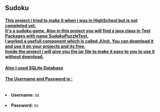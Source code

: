 <html>
<body>

<h2>Sudoku</h2>

<h4><u>This project i tried to make it when i was in HighSchool but is not completed yet.<br>
It's a sudoku game. Also in this project you will find a java class in Test Packages with name SudokuPuzzleTest.<br>
I worked a usefull component which is called JUnit. You can download it and use it on your projects and its free.<br>
Inside the project i will give you the jar file to make it easy to you to use it without download. </u></h4>
<h4><u>Also I used SQLite Database</u></h4>
<h4><u>The Username and Password is :</u></h4><br>
<li><b>Username: </b> ss</li><br>
<li><b>Password: </b>ss</li>
</body>
</html>